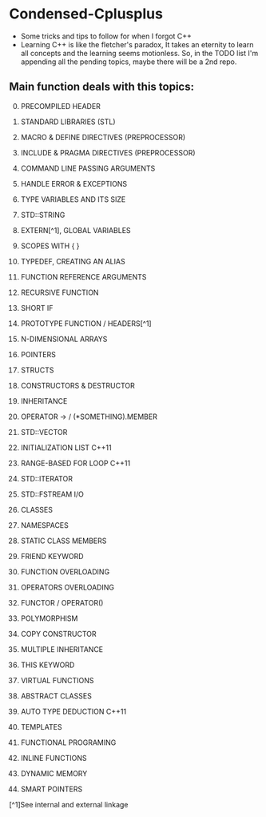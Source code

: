 # Condensed-Cplusplus
* Some tricks and tips to follow for when I forgot C++
* Learning C++ is like the fletcher's paradox, It takes an eternity to learn all concepts and the learning seems motionless. So, in the TODO list I'm appending all the pending topics, maybe there will be a 2nd repo. 


## Main function deals with this topics:
0. PRECOMPILED HEADER
1. STANDARD LIBRARIES (STL)
2. MACRO & DEFINE DIRECTIVES (PREPROCESSOR)
3. INCLUDE & PRAGMA DIRECTIVES (PREPROCESSOR)
4. COMMAND LINE PASSING ARGUMENTS 

5. HANDLE ERROR & EXCEPTIONS 
6. TYPE VARIABLES AND ITS SIZE
7. STD::STRING
8. EXTERN[^1], GLOBAL VARIABLES
9. SCOPES WITH { }
10. TYPEDEF, CREATING AN ALIAS

11. FUNCTION REFERENCE ARGUMENTS
12. RECURSIVE FUNCTION
13. SHORT IF
14. PROTOTYPE FUNCTION / HEADERS[^1]

15. N-DIMENSIONAL ARRAYS
16. POINTERS

17. STRUCTS
18. CONSTRUCTORS & DESTRUCTOR
19. INHERITANCE
20. OPERATOR -> / (*SOMETHING).MEMBER
21. STD::VECTOR
22. INITIALIZATION LIST C++11
23. RANGE-BASED FOR LOOP C++11
24. STD::ITERATOR
25. STD::FSTREAM I/O

26. CLASSES
27. NAMESPACES
28. STATIC CLASS MEMBERS
29. FRIEND KEYWORD
30. FUNCTION OVERLOADING
31. OPERATORS OVERLOADING
32. FUNCTOR / OPERATOR()
33. POLYMORPHISM
34. COPY CONSTRUCTOR
35. MULTIPLE INHERITANCE
36. THIS KEYWORD
37. VIRTUAL FUNCTIONS
38. ABSTRACT CLASSES

38. AUTO TYPE DEDUCTION C++11
39. TEMPLATES

40. FUNCTIONAL PROGRAMING
41. INLINE FUNCTIONS

42. DYNAMIC MEMORY
43. SMART POINTERS

[^1]See internal and external linkage